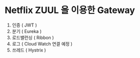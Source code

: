 # Netflix ZUUL 을 이용한 Gateway
1. 인증 ( JWT )
2. 분기 ( Eureka )
3. 로드밸런싱 ( Ribbon )
4. 로그 ( Cloud Watch 연결 예정 )
5. 쓰레드 ( Hystrix )
